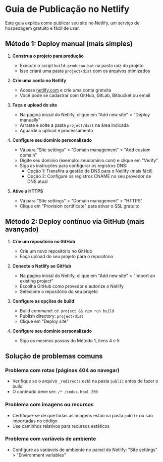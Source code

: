 # Guia de Publicação no Netlify

Este guia explica como publicar seu site no Netlify, um serviço de hospedagem gratuito e fácil de usar.

## Método 1: Deploy manual (mais simples)

1. **Construa o projeto para produção**
   - Execute o script `build-producao.bat` na pasta raiz do projeto
   - Isso criará uma pasta `project/dist` com os arquivos otimizados

2. **Crie uma conta no Netlify**
   - Acesse [netlify.com](https://www.netlify.com/) e crie uma conta gratuita
   - Você pode se cadastrar com GitHub, GitLab, Bitbucket ou email

3. **Faça o upload do site**
   - Na página inicial do Netlify, clique em "Add new site" > "Deploy manually"
   - Arraste e solte a pasta `project/dist` na área indicada
   - Aguarde o upload e processamento

4. **Configure seu domínio personalizado**
   - Vá para "Site settings" > "Domain management" > "Add custom domain"
   - Digite seu domínio (exemplo: seudominio.com) e clique em "Verify"
   - Siga as instruções para configurar os registros DNS:
     - Opção 1: Transfira a gestão de DNS para o Netlify (mais fácil)
     - Opção 2: Configure os registros CNAME no seu provedor de DNS atual

5. **Ative o HTTPS**
   - Vá para "Site settings" > "Domain management" > "HTTPS"
   - Clique em "Provision certificate" para ativar o SSL gratuito

## Método 2: Deploy contínuo via GitHub (mais avançado)

1. **Crie um repositório no GitHub**
   - Crie um novo repositório no GitHub
   - Faça upload do seu projeto para o repositório

2. **Conecte o Netlify ao GitHub**
   - Na página inicial do Netlify, clique em "Add new site" > "Import an existing project"
   - Escolha GitHub como provedor e autorize o Netlify
   - Selecione o repositório do seu projeto

3. **Configure as opções de build**
   - Build command: `cd project && npm run build`
   - Publish directory: `project/dist`
   - Clique em "Deploy site"

4. **Configure seu domínio personalizado**
   - Siga os mesmos passos do Método 1, itens 4 e 5

## Solução de problemas comuns

### Problema com rotas (páginas 404 ao navegar)
- Verifique se o arquivo `_redirects` está na pasta `public` antes de fazer o build
- O conteúdo deve ser: `/* /index.html 200`

### Problema com imagens ou recursos
- Certifique-se de que todas as imagens estão na pasta `public` ou são importadas no código
- Use caminhos relativos para recursos estáticos

### Problema com variáveis de ambiente
- Configure as variáveis de ambiente no painel do Netlify: "Site settings" > "Environment variables" 
